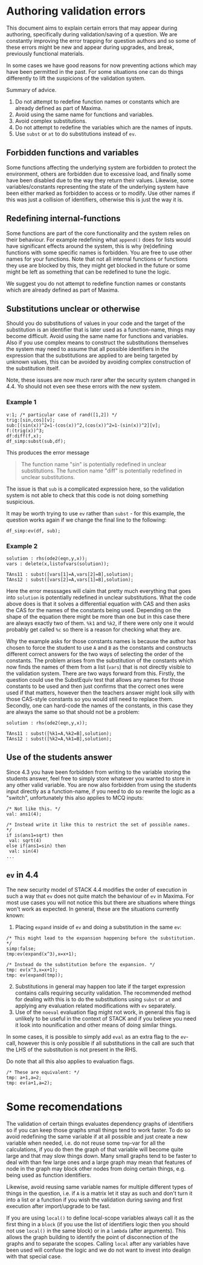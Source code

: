 # Authoring validation errors

This document aims to explain certain errors that may appear during authoring, specifically during
validation/saving of a question.  We are constantly improving the error trapping for question
authors and so some of these errors might be new and appear during upgrades, and break, previously functional materials.

In some cases we have good reasons for now preventing actions which may have been permitted in the past.
For some situations one can do things differently to lift the suspicions of the validation system.

Summary of advice.

1. Do not attempt to redefine function names or constants which are already defined as part of Maxima.
2. Avoid using the same name for functions and variables.
3. Avoid complex substitutions.
4. Do not attempt to redefine the variables which are the names of inputs.
5. Use `subst` or `at` to do substitutions instead of `ev`.

## Forbidden functions and variables

Some functions affecting the underlying system are forbidden to protect
the environment, others are forbidden due to excessive load, and finally some
have been disabled due to the way they return their values. Likewise, some
variables/constants representing the state of the underlying system have
been either marked as forbidden to access or to modify. Use other names
if this was just a collision of identifiers, otherwise this is just the way
it is.

## Redefining internal-functions

Some functions are part of the core functionality and the system relies
on their behaviour. For example redefining what `append()` does for lists
would have significant effects around the system, this is why (re)defining
functions with some specific names is forbidden. You are free to use other
names for your functions. Note that not all internal functions or functions
they use are blocked by this, they might get blocked in the future or some
might be left as something that can be redefined to tune the logic.

We suggest you do not attempt to redefine function names or constants which are already defined as part of Maxima.

## Substitutions unclear or otherwise

Should you do substitutions of values in your code and the target of the substitution is an identifier that is later used as a function-name,
things may become difficult. Avoid using the same name for functions and variables.
Also if you use complex means to construct the substitutions themselves the system may need to assume that all possible identifiers in the expression that the substitutions are applied to are being targeted by unknown values, this can be avoided by avoiding complex construction of the substitution itself.

Note, these issues are now much rarer after the security system changed in 4.4. Yo should not even see these errors with the new system.

### Example 1

```
v:1; /* particular case of rand([1,2]) */
trig:[sin,cos][v];
sub:[(sin(x))^2=1-(cos(x))^2,(cos(x))^2=1-(sin(x))^2][v];
f:(trig(x))^3;
df:diff(f,x);
df_simp:subst(sub,df);
```
This produces the error message
> The function name "sin" is potentially redefined in unclear substitutions. The function name "diff" is potentially redefined in unclear substitutions.

The issue is that `sub` is a complicated expression here, so the validation system is not able to check that this code is not doing something suspicious.

It may be worth trying to use `ev` rather than `subst` - for this example, the question works again if we change the final line to the following:

```
df_simp:ev(df, sub);
```

### Example 2

```
solution : rhs(ode2(eqn,y,x));
vars : delete(x,listofvars(solution));

TAns11 : subst([vars[1]=A,vars[2]=B],solution);
TAns12 : subst([vars[2]=A,vars[1]=B],solution);
```

Here the error messsages will claim that pretty much everything that goes into `solution` is potentially redefined in unclear substitutions. What the code above does is that it solves a differential equation with CAS and then asks the CAS for the names of the constants being used. Depending on the shape of the equation there might be more than one but in this case there are always exactly two of them. `%k1` and `%k2`, if there were only one it would probably get called `%c` so there is a reason for checking what they are.

Why the example asks for those constants names is because the author has chosen to force the student to use `A` and `B` as the constants and constructs different correct answers for the two ways of selecting the order of the constants. The problem arises from the substitution of the constants which now finds the names of them from a list (`vars`) that is not directly visible to the validation system. There are two ways forward from this. Firstly, the question could use the SubstEquiv test that allows any names for those constants to be used and then just confirms that the correct ones were used if that matters, however then the teachers answer might look silly with those CAS-style constants so you would still need to replace them. Secondly, one can hard-code the names of the constants, in this case they are always the same so that should not be a problem:
```
solution : rhs(ode2(eqn,y,x));

TAns11 : subst([%k1=A,%k2=B],solution);
TAns12 : subst([%k2=A,%k1=B],solution);
```

## Use of the students answer

Since 4.3 you have been forbidden from writing to the variable storing the students answer, feel free to simply store whatever you wanted to store in any other valid variable. You are now also forbidden from using the students input directly as a function-name, if you need to do so rewrite the logic as a "switch", unfortunately this also applies to MCQ inputs:

```
/* Not like this. */
val: ans1(4);

/* Instead write it like this to restrict the set of possible names. */
if is(ans1=sqrt) then
 val: sqrt(4)
else if(ans1=sin) then
 val: sin(4)
...

```

## `ev` in 4.4

The new security model of STACK 4.4 modifies the order of execution in such a way that `ev` does not quite match the behaviour of `ev` in Maxima. For most use cases you will not notice this but there are situations where things won't work as expected. In general, these are the situations currently known:

 1. Placing `expand` inside of `ev` and doing a substitution in the same `ev`:
 ```
 /* This might lead to the expansion happening before the substitution. */
 simp:false;
 tmp:ev(expand(x^3),x=x+1);

 /* Instead do the substitution before the expansion. */
 tmp: ev(x^3,x=x+1);
 tmp: ev(expand(tmp));
 ```
 2. Substitutions in general may happen too late if the target expression contains calls requiring security validation. The recommended method for dealing with this is to do the substitutions using `subst` or `at` and applying any evaluation related modifications with `ev` separately.
 3. Use of the `noeval` evaluation flag might not work, in general this flag is unlikely to be useful in the context of STACK and if you believe you need it look into nounification and other means of doing similar things.

In some cases, it is possible to simply add `eval` as an extra flag to
the `ev`-call, however this is only possible if all substitutions in the call are
such that the LHS of the substitution is not present in the RHS.

Do note that all this also applies to evaluation flags.
```
/* These are equivalent: */
tmp: a+1,a=2;
tmp: ev(a+1,a=2);
```


# Some recomendations

The validation of certain things evaluates dependency graphs of
identifiers so if you can keep those graphs small things tend to work
faster. To do so avoid redefining the same variable if at all possible
and just create a new variable when needed, i.e. do not reuse some
`tmp`-var for all the calculations, if you do then the graph of that
variable will become quite large and that may slow things down. Many
small graphs tend to be faster to deal with than few large ones and
a large graph may mean that features of node in the graph may block
other nodes from doing certain things, e.g. being used as function
identifiers.

Likewise, avoid reusing same variable names for multiple different
types of things in the question, i.e. if `A` is a matrix let it stay
as such and don't turn it into a list or a function if you wish
the validation during saving and first execution after import/upgrade
to be fast.

If you are using `local()` to define local-scope variables always call
it as the first thing in a `block` (if you use the list of identifiers
logic then you should not use `local()` in the same block) or in a `lambda`
(after arguments). This allows the graph building to identify the point of
disconnection of the graphs and to separate the scopes. Calling `local`
after any variables have been used will confuse the logic and we do not
want to invest into dealign with that special case.

